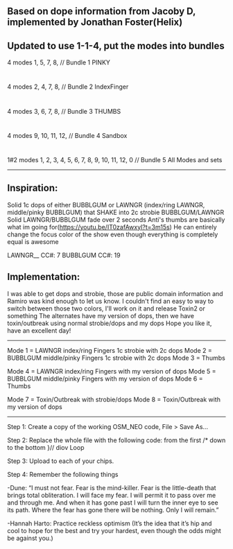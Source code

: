 Based on dope information from Jacoby D, implemented by Jonathan Foster(Helix)
----
Updated to use 1-1-4, put the modes into bundles
----
4 modes   1, 5, 7, 8, // Bundle 1 PINKY
#
4 modes   2, 4, 7, 8, // Bundle 2 IndexFinger
#
4 modes   3, 6, 7, 8, // Bundle 3 THUMBS
#
4 modes   9, 10, 11, 12, // Bundle 4 Sandbox
#
1#2 modes   1, 2, 3, 4, 5, 6, 7, 8, 9, 10, 11, 12, 0 // Bundle 5 All Modes and sets
	

----

Inspiration:
----
Solid 1c dops of either BUBBLGUM or LAWNGR (index/ring LAWNGR, middle/pinky BUBBLGUM) that SHAKE into 2c strobie BUBBLGUM/LAWNGR
Solid LAWNGR/BUBBLGUM fade over 2 seconds
Anti's thumbs are basically what im going for(https://youtu.be/IT0zafAwxyI?t=3m15s)
He can entirely change the focus color of the show even though everything is completely equal is awesome

LAWNGR__ CC#: 7
BUBBLGUM CC#: 19

Implementation:
----
I was able to get dops and strobie, those are public domain information and Ramiro was kind enough to let us know.
I couldn't find an easy to way to switch between those two colors, I'll work on it and release Toxin2 or something
The alternates have my version of dops, then we have toxin/outbreak using normal strobie/dops and my dops
Hope you like it, have an excellent day!

----
Mode 1 = LAWNGR index/ring Fingers 1c strobie with 2c dops 
Mode 2 = BUBBLGUM middle/pinky Fingers 1c strobie with 2c dops
Mode 3 = Thumbs
 
Mode 4 = LAWNGR index/ring Fingers with my version of dops
Mode 5 = BUBBLGUM middle/pinky Fingers with my version of dops
Mode 6 = Thumbs

Mode 7 = Toxin/Outbreak with strobie/dops
Mode 8 = Toxin/Outbreak with my version of dops

----
Step 1:
Create a copy of the working OSM_NEO code, File > Save As...

Step 2:
Replace the whole file with the following code: from the first /* down to the bottom }// diov Loop

Step 3:
Upload to each of your chips.

Step 4:
Remember the following things

-Dune: “I must not fear. Fear is the mind-killer. Fear is the little-death that brings total obliteration.
    I will face my fear. I will permit it to pass over me and through me. And when it has gone past I will turn
    the inner eye to see its path. Where the fear has gone there will be nothing. Only I will remain.” 

-Hannah Harto: Practice reckless optimism (It’s the idea that it’s hip and cool to hope for the best
    and try your hardest, even though the odds might be against you.)


